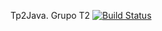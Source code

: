Tp2Java.
Grupo T2
[![Build Status](https://travis-ci.com/ajoaquincardozo/Tp2Java.svg?token=BJxsYFVof1mmSUmCD2C7&branch=master)](https://travis-ci.com/ajoaquincardozo/Tp2Java)

